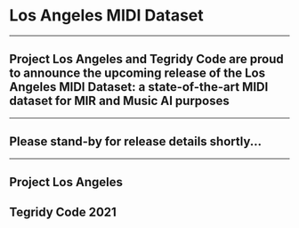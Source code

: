# Los Angeles MIDI Dataset

***

## Project Los Angeles and Tegridy Code are proud to announce the upcoming release of the Los Angeles MIDI Dataset: a state-of-the-art MIDI dataset for MIR and Music AI purposes

***

## Please stand-by for release details shortly...

***

## Project Los Angeles
## Tegridy Code 2021


